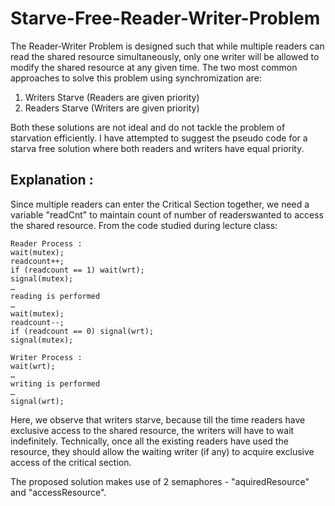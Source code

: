 # Starve-Free-Reader-Writer-Problem

The Reader-Writer Problem is designed such that while multiple readers can read the shared resource simultaneously, only one writer will be allowed to modify the shared resource at any given time. The two most common approaches to solve this problem using synchromization are:

1) Writers Starve (Readers are given priority)
2) Readers Starve (Writers are given priority)

Both these solutions are not ideal and do not tackle the problem of starvation efficiently. I have attempted to suggest the pseudo code for a starva free solution where both readers and writers have equal priority.

## Explanation : 
Since multiple readers can enter the Critical Section together, we need a variable "readCnt" to maintain count of number of readerswanted to access the shared resource. 
From the code studied during lecture class:
 ```
Reader Process :
wait(mutex);
readcount++;
if (readcount == 1) wait(wrt);
signal(mutex);
…
reading is performed
…
wait(mutex);
readcount--;
if (readcount == 0) signal(wrt);
signal(mutex);

```
```
Writer Process :
wait(wrt);
…
writing is performed
…
signal(wrt);

```
Here, we observe that writers starve, because till the time readers have exclusive access to the shared resource, the writers will have to wait indefinitely. Technically, once all the existing readers have used the resource, they should allow the waiting writer (if any) to acquire exclusive access of the critical section.

The proposed solution makes use of 2 semaphores - "aquiredResource" and "accessResource".
